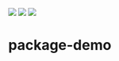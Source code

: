 ![](https://img.shields.io/npm/v/package-demo-yu) ![](https://img.shields.io/npm/l/package-demo-yu)
![](https://img.shields.io/npm/dm/package-demo-yu)
# package-demo